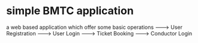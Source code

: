 # simple BMTC application 
a web based application which offer some basic operations
---> User Registration 
---> User Login
---> Ticket Booking
---> Conductor Login
